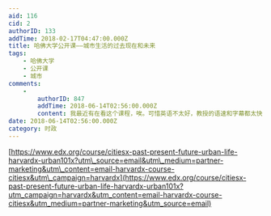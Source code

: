 ```yaml
---
aid: 116
cid: 2
authorID: 133
addTime: 2018-02-17T04:47:00.000Z
title: 哈佛大学公开课——城市生活的过去现在和未来
tags:
    - 哈佛大学
    - 公开课
    - 城市
comments:
    -
        authorID: 847
        addTime: 2018-06-14T02:56:00.000Z
        content: 我最近有在看这个课程，唉。可惜英语不太好，教授的语速和字幕都太快，很多都没有理解，只能当听广播了。
date: 2018-06-14T02:56:00.000Z
category: 时政
---
```


[https://www.edx.org/course/citiesx-past-present-future-urban-life-harvardx-urban101x?utm\_source=email&utm\_medium=partner-marketing&utm\_content=email-harvardx-course-citiesx&utm\_campaign=harvardx](https://www.edx.org/course/citiesx-past-present-future-urban-life-harvardx-urban101x?utm_campaign=harvardx&utm_content=email-harvardx-course-citiesx&utm_medium=partner-marketing&utm_source=email)
